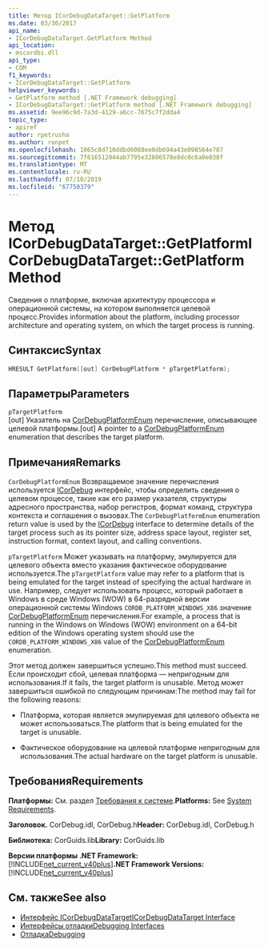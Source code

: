 ```yaml
---
title: Метод ICorDebugDataTarget::GetPlatform
ms.date: 03/30/2017
api_name:
- ICorDebugDataTarget.GetPlatform Method
api_location:
- mscordbi.dll
api_type:
- COM
f1_keywords:
- ICorDebugDataTarget::GetPlatform
helpviewer_keywords:
- GetPlatform method [.NET Framework debugging]
- ICorDebugDataTarget::GetPlatform method [.NET Framework debugging]
ms.assetid: 9ee96c9d-7a3d-4129-a6cc-7675c7f2dda4
topic_type:
- apiref
author: rpetrusha
ms.author: ronpet
ms.openlocfilehash: 1065c8d710ddbd6088ee0db694a43e098564e707
ms.sourcegitcommit: 7f616512044ab7795e32806578e8dc0c6a0e038f
ms.translationtype: MT
ms.contentlocale: ru-RU
ms.lasthandoff: 07/10/2019
ms.locfileid: "67750379"
---
```

# <a name="icordebugdatatargetgetplatform-method"></a><span data-ttu-id="2f6a3-102">Метод ICorDebugDataTarget::GetPlatform</span><span class="sxs-lookup"><span data-stu-id="2f6a3-102">ICorDebugDataTarget::GetPlatform Method</span></span>
<span data-ttu-id="2f6a3-103">Сведения о платформе, включая архитектуру процессора и операционной системы, на котором выполняется целевой процесс.</span><span class="sxs-lookup"><span data-stu-id="2f6a3-103">Provides information about the platform, including processor architecture and operating system, on which the target process is running.</span></span>  
  
## <a name="syntax"></a><span data-ttu-id="2f6a3-104">Синтаксис</span><span class="sxs-lookup"><span data-stu-id="2f6a3-104">Syntax</span></span>  
  
```cpp  
HRESULT GetPlatform([out] CorDebugPlatform * pTargetPlatform);  
```  
  
## <a name="parameters"></a><span data-ttu-id="2f6a3-105">Параметры</span><span class="sxs-lookup"><span data-stu-id="2f6a3-105">Parameters</span></span>  
 `pTargetPlatform`  
 <span data-ttu-id="2f6a3-106">[out] Указатель на [CorDebugPlatformEnum](../../../../docs/framework/unmanaged-api/debugging/cordebugplatform-enumeration.md) перечисление, описывающее целевой платформы.</span><span class="sxs-lookup"><span data-stu-id="2f6a3-106">[out] A pointer to a [CorDebugPlatformEnum](../../../../docs/framework/unmanaged-api/debugging/cordebugplatform-enumeration.md) enumeration that describes the target platform.</span></span>  
  
## <a name="remarks"></a><span data-ttu-id="2f6a3-107">Примечания</span><span class="sxs-lookup"><span data-stu-id="2f6a3-107">Remarks</span></span>  
 <span data-ttu-id="2f6a3-108">`CorDebugPlatformEnum` Возвращаемое значение перечисления используется [ICorDebug](../../../../docs/framework/unmanaged-api/debugging/icordebug-interface.md) интерфейс, чтобы определить сведения о целевом процессе, такие как его размер указателя, структуры адресного пространства, набор регистров, формат команд, структура контекста и соглашения о вызовах.</span><span class="sxs-lookup"><span data-stu-id="2f6a3-108">The `CorDebugPlatformEnum` enumeration return value is used by the [ICorDebug](../../../../docs/framework/unmanaged-api/debugging/icordebug-interface.md) interface to determine details of the target process such as its pointer size, address space layout, register set, instruction format, context layout, and calling conventions.</span></span>  
  
 <span data-ttu-id="2f6a3-109">`pTargetPlatform` Может указывать на платформу, эмулируется для целевого объекта вместо указания фактическое оборудование используется.</span><span class="sxs-lookup"><span data-stu-id="2f6a3-109">The `pTargetPlatform` value may refer to a platform that is being emulated for the target instead of specifying the actual hardware in use.</span></span> <span data-ttu-id="2f6a3-110">Например, следует использовать процесс, который работает в Windows в среде Windows (WOW) в 64-разрядной версии операционной системы Windows `CORDB_PLATFORM_WINDOWS_X86` значение [CorDebugPlatformEnum](../../../../docs/framework/unmanaged-api/debugging/cordebugplatform-enumeration.md) перечисления.</span><span class="sxs-lookup"><span data-stu-id="2f6a3-110">For example, a process that is running in the Windows on Windows (WOW) environment on a 64-bit edition of the Windows operating system should use the `CORDB_PLATFORM_WINDOWS_X86` value of the [CorDebugPlatformEnum](../../../../docs/framework/unmanaged-api/debugging/cordebugplatform-enumeration.md) enumeration.</span></span>  
  
 <span data-ttu-id="2f6a3-111">Этот метод должен завершиться успешно.</span><span class="sxs-lookup"><span data-stu-id="2f6a3-111">This method must succeed.</span></span> <span data-ttu-id="2f6a3-112">Если происходит сбой, целевая платформа — непригодным для использования.</span><span class="sxs-lookup"><span data-stu-id="2f6a3-112">If it fails, the target platform is unusable.</span></span> <span data-ttu-id="2f6a3-113">Метод может завершиться ошибкой по следующим причинам:</span><span class="sxs-lookup"><span data-stu-id="2f6a3-113">The method may fail for the following reasons:</span></span>  
  
- <span data-ttu-id="2f6a3-114">Платформа, которая является эмулируемая для целевого объекта не может использоваться.</span><span class="sxs-lookup"><span data-stu-id="2f6a3-114">The platform that is being emulated for the target is unusable.</span></span>  
  
- <span data-ttu-id="2f6a3-115">Фактическое оборудование на целевой платформе непригодным для использования.</span><span class="sxs-lookup"><span data-stu-id="2f6a3-115">The actual hardware on the target platform is unusable.</span></span>  
  
## <a name="requirements"></a><span data-ttu-id="2f6a3-116">Требования</span><span class="sxs-lookup"><span data-stu-id="2f6a3-116">Requirements</span></span>  
 <span data-ttu-id="2f6a3-117">**Платформы:** См. раздел [Требования к системе](../../../../docs/framework/get-started/system-requirements.md).</span><span class="sxs-lookup"><span data-stu-id="2f6a3-117">**Platforms:** See [System Requirements](../../../../docs/framework/get-started/system-requirements.md).</span></span>  
  
 <span data-ttu-id="2f6a3-118">**Заголовок.** CorDebug.idl, CorDebug.h</span><span class="sxs-lookup"><span data-stu-id="2f6a3-118">**Header:** CorDebug.idl, CorDebug.h</span></span>  
  
 <span data-ttu-id="2f6a3-119">**Библиотека:** CorGuids.lib</span><span class="sxs-lookup"><span data-stu-id="2f6a3-119">**Library:** CorGuids.lib</span></span>  
  
 <span data-ttu-id="2f6a3-120">**Версии платформы .NET Framework:** [!INCLUDE[net_current_v40plus](../../../../includes/net-current-v40plus-md.md)]</span><span class="sxs-lookup"><span data-stu-id="2f6a3-120">**.NET Framework Versions:** [!INCLUDE[net_current_v40plus](../../../../includes/net-current-v40plus-md.md)]</span></span>  
  
## <a name="see-also"></a><span data-ttu-id="2f6a3-121">См. также</span><span class="sxs-lookup"><span data-stu-id="2f6a3-121">See also</span></span>

- [<span data-ttu-id="2f6a3-122">Интерфейс ICorDebugDataTarget</span><span class="sxs-lookup"><span data-stu-id="2f6a3-122">ICorDebugDataTarget Interface</span></span>](../../../../docs/framework/unmanaged-api/debugging/icordebugdatatarget-interface.md)
- [<span data-ttu-id="2f6a3-123">Интерфейсы отладки</span><span class="sxs-lookup"><span data-stu-id="2f6a3-123">Debugging Interfaces</span></span>](../../../../docs/framework/unmanaged-api/debugging/debugging-interfaces.md)
- [<span data-ttu-id="2f6a3-124">Отладка</span><span class="sxs-lookup"><span data-stu-id="2f6a3-124">Debugging</span></span>](../../../../docs/framework/unmanaged-api/debugging/index.md)
